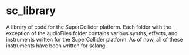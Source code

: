 # sc_library
A library of code for the SuperCollider platform.  Each folder with the exception of the audioFiles folder contains various synths, effects, and instruments written for the SuperCollider platform.  As of now, all of these instruments have been written for sclang.
